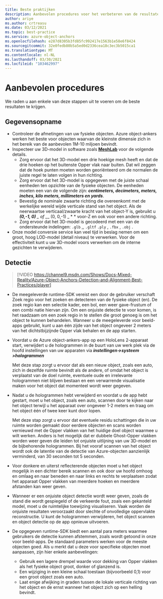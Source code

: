 ```yaml
---
title: Beste praktijken
description: Aanbevolen procedures voor het verbeteren van de resultaten
author: ariye
ms.author: crtreasu
ms.date: 03/12/2021
ms.topic: best-practice
ms.service: azure-object-anchors
ms.openlocfilehash: e287d8305b3fd85fc992417e1563b1e58e6f8424
ms.sourcegitcommit: 32e0fedb80b5a5ed0d2336cea18c3ec3b5015ca1
ms.translationtype: MT
ms.contentlocale: nl-NL
ms.lasthandoff: 03/30/2021
ms.locfileid: "103462997"
---
```

# <a name="best-practices"></a>Aanbevolen procedures

We raden u aan enkele van deze stappen uit te voeren om de beste resultaten te krijgen.

## <a name="ingestion"></a>Gegevensopname

- Controleer de afmetingen van uw fysieke objecten. Azure object-ankers werken het beste voor objecten waarvan de kleinste dimensie zich in het bereik van de aanbevolen 1M-10 miljoen bevindt.
- Inspecteer uw 3D-model in software zoals [**MeshLab**](https://www.meshlab.net/) voor de volgende details.
  - Zorg ervoor dat het 3D-model een drie hoekige mesh heeft en dat de drie hoeken op het buitenste Opper vlak naar buiten. Dat wil zeggen dat de hoek punten moeten worden georiënteerd om de normalen de juiste regel te laten volgen in hun richting.
  - Zorg ervoor dat het 3D-model is opgegeven met de juiste schaal eenheden ten opzichte van de fysieke objecten. De eenheden moeten een van de volgende zijn: ***centimeters, decimeters, meters, inches, kilo meters, millimeters en yards***.
  - Bevestig de nominale zwaarte richting die overeenkomt met de werkelijke wereld wijde verticale stand van het object. Als de neerwaartse verticaal/zwaarte kracht van het object-Y is, gebruikt u ***(0,-1, 0)** _ of _*_ (0, 0,-1) _ * * voor-Z en ook voor een andere richting.
  - Zorg ervoor dat het 3D-model is gecodeerd met een van de ondersteunde indelingen: `.glb` ,, `.gltf` `.ply` , `.fbx` , `.obj` .
- Onze model conversie service kan veel tijd in beslag nemen om een groot, hoog LOD-model (detail niveau) te verwerken. Voor de effectiviteit kunt u uw 3D-model voors verwerken om de interne gezichten te verwijderen.

## <a name="detection"></a>Detectie

> [!VIDEO https://channel9.msdn.com/Shows/Docs-Mixed-Reality/Azure-Object-Anchors-Detection-and-Alignment-Best-Practices/player]

- De meegeleverde runtime-SDK vereist een door de gebruiker verschaft Zoek regio voor het zoeken en detecteren van de fysieke object (en). De zoek regio kan een selectie kader, een bol, een weer gave-frustum of een combi natie hiervan zijn. Om een onjuiste detectie te voor komen, is het raadzaam om een zoek regio in te stellen die groot genoeg is om het object te kunnen behandelen. Wanneer u de meegeleverde voor beeld-apps gebruikt, kunt u aan één zijde van het object ongeveer 2 meters van het dichtstbijzijnde Opper vlak behalen en de app starten.
- Voordat u de Azure object-ankers-app op een HoloLens 2-apparaat start, verwijdert u de hologrammen in de buurt van uw werk plek via de hoofd instellingen van uw apparaten via ***instellingen->systeem >hologrammen***

  Met deze stap zorgt u ervoor dat als een nieuw object, zoals een auto, zich in dezelfde ruimte bevindt als de andere, of omdat het object is verplaatst van de doel ruimte, eventuele oude en irrelevante hologrammen niet blijven bestaan en een verwarrende visualisatie maken voor het object dat momenteel wordt weer gegeven.
- Nadat u de hologrammen hebt verwijderd en voordat u de app hebt gestart, moet u het object, zoals een auto, scannen door te kijken naar het object terwijl u het apparaat over ongeveer 1-2 meters en traag om het object één of twee keer kunt door lopen.

  Met deze stap zorgt u ervoor dat eventuele residu schattingen die in uw ruimte worden gemaakt door eerdere objecten en scans worden vernieuwd met de Opper vlakken van het huidige doel object waarmee u wilt werken. Anders is het mogelijk dat er dubbele Ghost-Opper vlakken worden weer geven die leiden tot onjuiste uitlijning van uw 3D-model en de bijbehorende hologrammen. Bij het vooraf scannen van het object wordt ook de latentie van de detectie van Azure-objecten aanzienlijk verminderd, van 30 seconden tot 5 seconden.
- Voor donkere en uiterst reflecterende objecten moet u het object mogelijk in een dichter bereik scannen en ook door uw hoofd omhoog en omlaag en naar beneden en naar links en rechts te verplaatsen zodat het apparaat Opper vlakken van meerdere hoeken en meerdere afstanden kan weer geven.
- Wanneer er een onjuiste object detectie wordt weer geven, zoals de stand die wordt gespiegeld of de verkeerde fout, zoals een gekanteld model, moet u de ruimtelijke toewijzing visualiseren. Vaak worden de onjuiste resultaten veroorzaakt door slechte of onvolledige oppervlakte reconstructie. U kunt de hologrammen verwijderen, het object scannen en object detectie op de app opnieuw uitvoeren.
- De opgegeven runtime-SDK biedt een aantal para meters waarmee gebruikers de detectie kunnen afstemmen, zoals wordt getoond in onze voor beeld-apps. De standaard parameters werken voor de meeste objecten goed. Als u merkt dat u deze voor specifieke objecten moet aanpassen, zijn hier enkele aanbevelingen:
  - Gebruik een lagere drempel waarde voor dekking van Opper vlakken als het fysieke object groot, donker of glanzend is.
  - Een wijziging in een kleine schaal toestaan (bijvoorbeeld 0,1) voor een groot object zoals een auto.
  - Laat enige afwijking in graden tussen de lokale verticale richting van het object en de ernst wanneer het object zich op een helling bevindt.
